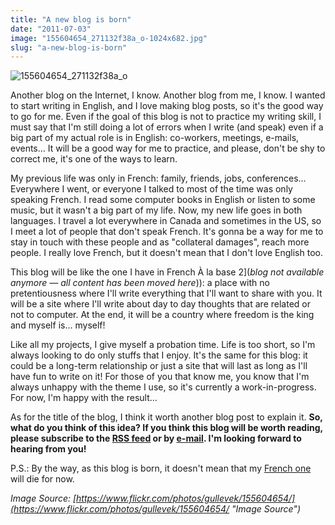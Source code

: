```yaml
---
title: "A new blog is born"
date: "2011-07-03"
image: "155604654_271132f38a_o-1024x682.jpg"
slug: "a-new-blog-is-born"
---
```


![](images/155604654_271132f38a_o-1024x682.jpg "155604654_271132f38a_o")

Another blog on the Internet, I know. Another blog from me, I know. I wanted to start writing in English, and I love making blog posts, so it's the good way to go for me. Even if the goal of this blog is not to practice my writing skill, I must say that I'm still doing a lot of errors when I write (and speak) even if a big part of my actual role is in English: co-workers, meetings, e-mails, events... It will be a good way for me to practice, and please, don't be shy to correct me, it's one of the ways to learn.

My previous life was only in French: family, friends, jobs, conferences... Everywhere I went, or everyone I talked to most of the time was only speaking French. I read some computer books in English or listen to some music, but it wasn't a big part of my life. Now, my new life goes in both languages. I travel a lot everywhere in Canada and sometimes in the US, so I meet a lot of people that don't speak French. It's gonna be a way for me to stay in touch with these people and as "collateral damages", reach more people. I really love French, but it doesn't mean that I don't love English too.

This blog will be like the one I have in French À la base 2](_blog not available anymore — all content has been moved here_)): a place with no pretentiousness where I'll write everything that I'll want to share with you. It will be a site where I'll write about day to day thoughts that are related or not to computer. At the end, it will be a country where freedom is the king and myself is... myself!

Like all my projects, I give myself a probation time. Life is too short, so I'm always looking to do only stuffs that I enjoy. It's the same for this blog: it could be a long-term relationship or just a site that will last as long as I'll have fun to write on it! For those of you that know me, you know that I'm always unhappy with the theme I use, so it's currently a work-in-progress. For now, I'm happy with the result...

As for the title of the blog, I think it worth another blog post to explain it. **So, what do you think of this idea? If you think this blog will be worth reading, please subscribe to the [RSS feed](https://feeds.feedburner.com/outofcomfortzonenet "Subscribe to this blog by e-mail") or by [e-mail](https://feedburner.google.com/fb/a/mailverify?uri=outofcomfortzonenet&amp;loc=en_US "Subscribe to this blog by e-mail"). I'm looking forward to hearing from you!**

P.S.: By the way, as this blog is born, it doesn't mean that my [French one](https://alabase2.com/ "My French blog") will die for now.

_Image Source: [https://www.flickr.com/photos/gullevek/155604654/](https://www.flickr.com/photos/gullevek/155604654/ "Image Source")_
